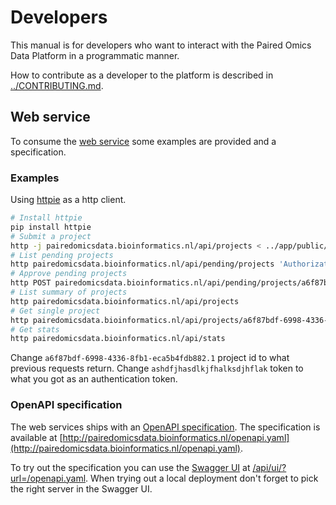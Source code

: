# Developers

This manual is for developers who want to interact with the Paired Omics Data Platform in a programmatic manner.

How to contribute as a developer to the platform is described in [../CONTRIBUTING.md](../CONTRIBUTING.md).

## Web service

To consume the [web service](http://pairedomicsdata.bioinformatics.nl/api) some examples are provided and a specification.

### Examples

Using [httpie](https://httpie.org) as a http client.

```bash
# Install httpie
pip install httpie
# Submit a project
http -j pairedomicsdata.bioinformatics.nl/api/projects < ../app/public/examples/paired_datarecord_MSV000078839_example.json
# List pending projects
http pairedomicsdata.bioinformatics.nl/api/pending/projects 'Authorization: Bearer ashdfjhasdlkjfhalksdjhflak'
# Approve pending projects
http POST pairedomicsdata.bioinformatics.nl/api/pending/projects/a6f87bdf-6998-4336-8fb1-eca5b4fdb882.1 'Authorization: Bearer ashdfjhasdlkjfhalksdjhflak'
# List summary of projects
http pairedomicsdata.bioinformatics.nl/api/projects
# Get single project
http pairedomicsdata.bioinformatics.nl/api/projects/a6f87bdf-6998-4336-8fb1-eca5b4fdb882.1
# Get stats
http pairedomicsdata.bioinformatics.nl/api/stats
```

Change `a6f87bdf-6998-4336-8fb1-eca5b4fdb882.1` project id to what previous requests return.
Change `ashdfjhasdlkjfhalksdjhflak` token to what you got as an authentication token.

### OpenAPI specification

The web services ships with an [OpenAPI specification](https://www.openapis.org/).
The specification is available at [http://pairedomicsdata.bioinformatics.nl/openapi.yaml](http://pairedomicsdata.bioinformatics.nl/openapi.yaml).

To try out the specification you can use the [Swagger UI](https://swagger.io/tools/swagger-ui/) at [/api/ui/?url=/openapi.yaml](http://pairedomicsdata.bioinformatics.nl/api/ui/?url=http://pairedomicsdata.bioinformatics.nl/openapi.yaml). When trying out a local deployment don't forget to pick the right server in the Swagger UI.
